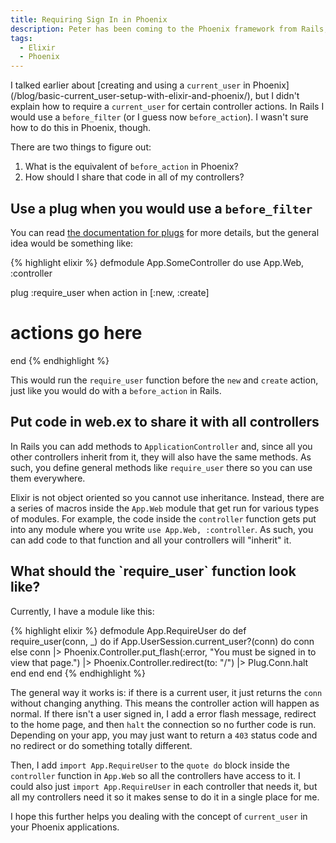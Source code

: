 ```yaml
---
title: Requiring Sign In in Phoenix
description: Peter has been coming to the Phoenix framework from Rails, so he has to relearn how to accomplish certain tasks that he repeatedly has to do in Rails. Today he discusses how to require a user for certain controller actions.
tags:
  - Elixir
  - Phoenix
---
```


I talked earlier about [creating and using a `current_user` in Phoenix]
(/blog/basic-current_user-setup-with-elixir-and-phoenix/), but I didn't explain
how to require a `current_user` for certain controller actions. In Rails I would
use a `before_filter` (or I guess now `before_action`). I wasn't sure how to do
this in Phoenix, though.

There are two things to figure out:

1. What is the equivalent of `before_action` in Phoenix?
2. How should I share that code in all of my controllers?

<h2 class="lead">Use a plug when you would use a <code>before_filter</code></h2>

You can read [the documentation for
plugs](http://www.phoenixframework.org/docs/understanding-plug) for more
details, but the general idea would be something like:

{% highlight elixir %}
defmodule App.SomeController do
  use App.Web, :controller

  plug :require_user when action in [:new, :create]

  # actions go here
end
{% endhighlight %}

This would run the `require_user` function before the `new` and `create` action,
just like you would do with a `before_action` in Rails.

<h2 class="lead">Put code in web.ex to share it with all controllers</h2>

In Rails you can add methods to `ApplicationController` and, since all you other
controllers inherit from it, they will also have the same methods. As such, you
define general methods like `require_user` there so you can use them everywhere.

Elixir is not object oriented so you cannot use inheritance. Instead, there are
a series of macros inside the `App.Web` module that get run for various types of
modules. For example, the code inside the `controller` function gets put into
any module where you write `use App.Web, :controller`. As such, you can add code
to that function and all your controllers will "inherit" it.

<h2 class="lead">What should the `require_user` function look like?</h2>

Currently, I have a module like this:

{% highlight elixir %}
defmodule App.RequireUser do
  def require_user(conn, _) do
    if App.UserSession.current_user?(conn) do
      conn
    else
      conn |>
      Phoenix.Controller.put_flash(:error, "You must be signed in to view that page.") |>
      Phoenix.Controller.redirect(to: "/") |>
      Plug.Conn.halt
    end
  end
end
{% endhighlight %}

The general way it works is: if there is a current user, it just returns the
`conn` without changing anything. This means the controller action will happen
as normal. If there isn't a user signed in, I add a error flash message,
redirect to the home page, and then `halt` the connection so no further code is
run. Depending on your app, you may just want to return a `403` status code and
no redirect or do something totally different.

Then, I add `import App.RequireUser` to the `quote do` block inside the
`controller` function in `App.Web` so all the controllers have access to it. I
could also just `import App.RequireUser` in each controller that needs it, but
all my controllers need it so it makes sense to do it in a single place for me.

I hope this further helps you dealing with the concept of `current_user` in your
Phoenix applications.
